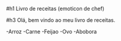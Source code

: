 #h1 Livro de receitas (emoticon de chef)

#h3 Olá, bem vindo ao meu livro de receitas.

-Arroz
-Carne
-Feijao
-Ovo
-Abobora
